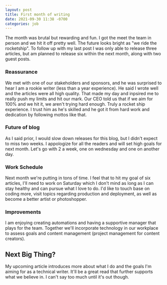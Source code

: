 ```yaml
---
layout: post
title: First month of writing
date: 2021-09-30 11:38 -0700
categories: job
---
```

The month was brutal but rewarding and fun. I got the meet the team in person and we hit it off pretty well. The future looks bright as "we ride the rocketship". To follow up with my last post I was only able to release three articles, but am planned to release six within the next month, along with two guest posts.

### Reassurance
We met with one of our stakeholders and sponsors, and he was surprised to hear I am a rookie writer (less than a year experience). He said I wrote well and the articles were all high quality. That made my day and inpsired me to really push my limits and hit our mark. Our CEO told us that if we aim for 100% and we hit it, we aren't trying hard enough. Truly a rocket ship experience. I trust him as he's skilled and he got it from hard work and dedication by following mottos like that.

### Future of blog
As I said prior, I would slow down releases for this blog, but I didn't expect to miss two weeks. I appologize for all the readers and will set high goals for next month. Let's go with 2 a week, one on wednesday and one on another day.

### Work Schedule
Next month we're putting in tons of time. I feel that to hit my goal of six articles, I'll need to work on Saturday which I don't mind as long as I can stay healthy and can pursue what I love to do. I'd like to touch base on coding more, visit topics regarding production and deployment, as well as become a better artist or photoshopper.

### Improvements
I am enjoying creating automations and having a supportive manager that plays for the team. Together we'll incorporate technology in our workplace to assess goals and content management (project management for content creators). 

## Next Big Thing?
My upcoming article introduces more about what I do and the goals I'm aiming for as a technical writer. It'll be a great read that further supports what we believe in. I can't say too much until it's out though.